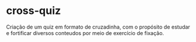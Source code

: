 # cross-quiz
Criação de um quiz em formato de cruzadinha, com o propósito de estudar e fortificar diversos conteudos por meio de exercício de fixação.
